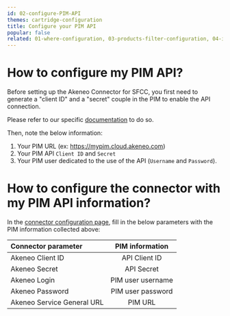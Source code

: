 ```yaml
---
id: 02-configure-PIM-API
themes: cartridge-configuration
title: Configure your PIM API
popular: false
related: 01-where-configuration, 03-products-filter-configuration, 04-import-images-configuration, 05-mapping-configuration, 06-categories-configuration, 07-multi-storefront-configuration
---
```


# How to configure my PIM API?

Before setting up the Akeneo Connector for SFCC, you first need to generate a "client ID" and a "secret" couple in the PIM to enable the API connection.

Please refer to our specific [documentation](https://api.akeneo.com/getting-started-admin.html) to do so.

Then, note the below information:
1. Your PIM URL (ex: https://mypim.cloud.akeneo.com)
2. Your PIM API `Client ID` and `Secret`
3. Your PIM user dedicated to the use of the API (`Username` and `Password`).

# How to configure the connector with my PIM API information?

In the [connector configuration page](01-where-configuration.html), fill in the below parameters with the PIM information collected above:

| Connector parameter           | PIM information    |
| :-----------------------------| :-----------------:|
| Akeneo Client ID              |  API Client ID     |
| Akeneo Secret                 |  API Secret        |
| Akeneo Login                  |  PIM user username |
| Akeneo Password               |  PIM user password |
| Akeneo Service General URL    |  PIM URL           |

